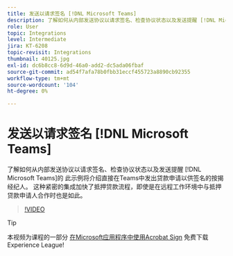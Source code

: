 ```yaml
---
title: 发送以请求签名 [!DNL Microsoft Teams]
description: 了解如何从内部发送协议以请求签名、检查协议状态以及发送提醒 [!DNL Microsoft Teams]
role: User
topic: Integrations
level: Intermediate
jira: KT-6208
topic-revisit: Integrations
thumbnail: 40125.jpg
exl-id: dc6b8cc8-6d9d-46a0-add2-dc5ada06fbaf
source-git-commit: ad54f7afa78b0fbb31eccf455723a8890cb92355
workflow-type: tm+mt
source-wordcount: '104'
ht-degree: 0%

---
```


# 发送以请求签名 [!DNL Microsoft Teams]

了解如何从内部发送协议以请求签名、检查协议状态以及发送提醒 [!DNL Microsoft Teams]的 此示例将介绍直接在Teams中发出贷款申请以供签名的按揭经纪人。 这种紧密的集成加快了抵押贷款流程，即使是在远程工作环境中与抵押贷款申请人合作时也是如此。

>[!VIDEO](https://video.tv.adobe.com/v/346545?quality=12&learn=on&hidetitle=true)

>[!TIP]
>
>本视频为课程的一部分 [在Microsoft应用程序中使用Acrobat Sign](https://experienceleague.adobe.com/?recommended=Sign-U-1-2020.2) 免费下载Experience League!
